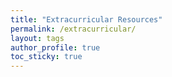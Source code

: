 ```yaml
---
title: "Extracurricular Resources"
permalink: /extracurricular/
layout: tags
author_profile: true
toc_sticky: true
---
```

